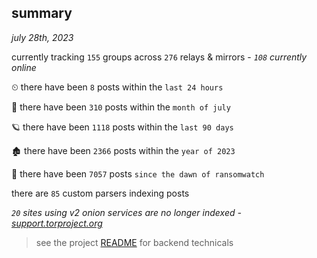 
## summary
_july 28th, 2023_

currently tracking `155` groups across `276` relays & mirrors - _`108` currently online_

⏲ there have been `8` posts within the `last 24 hours`

🦈 there have been `310` posts within the `month of july`

🪐 there have been `1118` posts within the `last 90 days`

🏚 there have been `2366` posts within the `year of 2023`

🦕 there have been `7057` posts `since the dawn of ransomwatch`

there are `85` custom parsers indexing posts

_`20` sites using v2 onion services are no longer indexed - [support.torproject.org](https://support.torproject.org/onionservices/v2-deprecation/)_

> see the project [README](https://github.com/joshhighet/ransomwatch#ransomwatch--) for backend technicals

